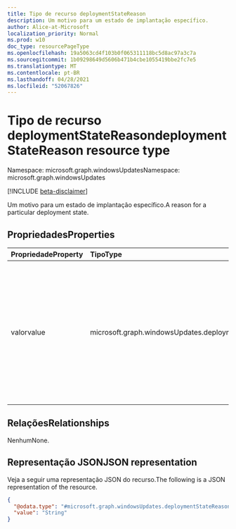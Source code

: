 ```yaml
---
title: Tipo de recurso deploymentStateReason
description: Um motivo para um estado de implantação específico.
author: Alice-at-Microsoft
localization_priority: Normal
ms.prod: w10
doc_type: resourcePageType
ms.openlocfilehash: 19a5063cd4f103b0f065311118bc5d8ac97a3c7a
ms.sourcegitcommit: 1b09298649d5606b471b4cbe1055419bbe2fc7e5
ms.translationtype: MT
ms.contentlocale: pt-BR
ms.lasthandoff: 04/28/2021
ms.locfileid: "52067826"
---
```

# <a name="deploymentstatereason-resource-type"></a><span data-ttu-id="05ad1-103">Tipo de recurso deploymentStateReason</span><span class="sxs-lookup"><span data-stu-id="05ad1-103">deploymentStateReason resource type</span></span>

<span data-ttu-id="05ad1-104">Namespace: microsoft.graph.windowsUpdates</span><span class="sxs-lookup"><span data-stu-id="05ad1-104">Namespace: microsoft.graph.windowsUpdates</span></span>

[!INCLUDE [beta-disclaimer](../../includes/beta-disclaimer.md)]

<span data-ttu-id="05ad1-105">Um motivo para um estado de implantação específico.</span><span class="sxs-lookup"><span data-stu-id="05ad1-105">A reason for a particular deployment state.</span></span>

## <a name="properties"></a><span data-ttu-id="05ad1-106">Propriedades</span><span class="sxs-lookup"><span data-stu-id="05ad1-106">Properties</span></span>
|<span data-ttu-id="05ad1-107">Propriedade</span><span class="sxs-lookup"><span data-stu-id="05ad1-107">Property</span></span>|<span data-ttu-id="05ad1-108">Tipo</span><span class="sxs-lookup"><span data-stu-id="05ad1-108">Type</span></span>|<span data-ttu-id="05ad1-109">Descrição</span><span class="sxs-lookup"><span data-stu-id="05ad1-109">Description</span></span>|
|:---|:---|:---|
|<span data-ttu-id="05ad1-110">valor</span><span class="sxs-lookup"><span data-stu-id="05ad1-110">value</span></span>|<span data-ttu-id="05ad1-111">microsoft.graph.windowsUpdates.deploymentStateReasonValue</span><span class="sxs-lookup"><span data-stu-id="05ad1-111">microsoft.graph.windowsUpdates.deploymentStateReasonValue</span></span>|<span data-ttu-id="05ad1-112">Especifica um motivo para o estado de implantação.</span><span class="sxs-lookup"><span data-stu-id="05ad1-112">Specifies a reason for the deployment state.</span></span> <span data-ttu-id="05ad1-113">Os valores possíveis são: `scheduledByOfferWindow`, `offeringByRequest`, `pausedByRequest`, `pausedByMonitoring`.</span><span class="sxs-lookup"><span data-stu-id="05ad1-113">Possible values are: `scheduledByOfferWindow`, `offeringByRequest`, `pausedByRequest`, `pausedByMonitoring`.</span></span> <span data-ttu-id="05ad1-114">Somente leitura.</span><span class="sxs-lookup"><span data-stu-id="05ad1-114">Read-only.</span></span>|

## <a name="relationships"></a><span data-ttu-id="05ad1-115">Relações</span><span class="sxs-lookup"><span data-stu-id="05ad1-115">Relationships</span></span>
<span data-ttu-id="05ad1-116">Nenhum</span><span class="sxs-lookup"><span data-stu-id="05ad1-116">None.</span></span>

## <a name="json-representation"></a><span data-ttu-id="05ad1-117">Representação JSON</span><span class="sxs-lookup"><span data-stu-id="05ad1-117">JSON representation</span></span>
<span data-ttu-id="05ad1-118">Veja a seguir uma representação JSON do recurso.</span><span class="sxs-lookup"><span data-stu-id="05ad1-118">The following is a JSON representation of the resource.</span></span>
<!-- {
  "blockType": "resource",
  "@odata.type": "microsoft.graph.windowsUpdates.deploymentStateReason"
}
-->
``` json
{
  "@odata.type": "#microsoft.graph.windowsUpdates.deploymentStateReason",
  "value": "String"
}
```

